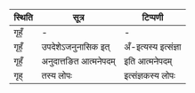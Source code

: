 | स्थिति | सूत्र | टिप्पणी |
| ----- | ------- | ------ |
| गृहँ॒ | - | - |
| गृहँ॒ | उपदेशेऽजनुनासिक इत् | अँ-इत्यस्य इत्संज्ञा |
| गृहँ॒ | अनुदात्तङित आत्मनेपदम् | इति आत्मनेपदम् |
| गृह् | तस्य लोपः | इत्संज्ञकस्य लोपः |
